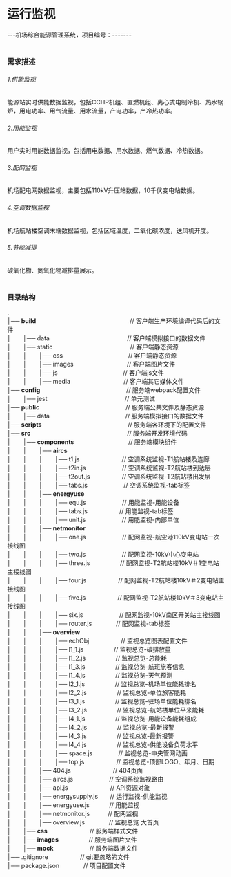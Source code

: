 # 运行监视

---机场综合能源管理系统，项目编号：-------<br><br>

### 需求描述
###### 1.供能监视
能源站实时供能数据监视，包括CCHP机组、直燃机组、离心式电制冷机、热水锅炉，用电功率、用气流量、用水流量，产电功率，产冷热功率。
###### 2.用能监视
用户实时用能数据监视，包括用电数据、用水数据、燃气数据、冷热数据。
###### 3.配网监视
机场配电网数据监视，主要包括110kV升压站数据，10千伏变电站数据。
###### 4.空调数据监视
机场航站楼空调末端数据监视，包括区域温度，二氧化碳浓度，送风机开度。
###### 5.节能减排
碳氧化物、氮氧化物减排量展示。<br><br>

### 目录结构

.<br>
│── <b>build</b>　　　　　　 　　 　　　　　　　// 客户端生产环境编译代码后的文件<br>
│　　│── data　　　　　　　 　　 　　 　// 客户端模拟接口的数据文件<br>
│　　│── static　　　　　　 　　 　　 　　// 客户端静态资源<br>
│　　│　　│── css　　　　　 　　 　　 　// 客户端静态资源<br>
│　　│　　│── images　　　　 　　 　　 // 客户端图片文件<br>
│　　│　　│── js　　　　　　 　　 　　 // 客户端js文件<br>
│　　│　　│── media　　　　　 　　 　 // 客户端其它媒体文件<br>
│── <b>config</b>　　　　　　　　　  　　　　　// 服务端webpack配置文件<br>
│　　│── jest　　　　　　　　 　　 　 　// 单元测试<br>
│── <b>public</b>　　　　　　　　　  　　　　　// 服务端公共文件及静态资源<br>
│　　│── data　　　　　　　　 　　 　　// 服务端模拟接口的数据文件<br>
│── <b>scripts</b>　　　　　　　　　 　　　　　// 服务端各环境下的配置文件<br>
│── <b>src</b>　　　　　　　　　　　　　　　　// 服务端开发环境代码<br>
│　　│── <b>components</b>　　　　　　　　　// 服务端模块组件<br>
│　　│　　│── <b>aircs</b><br>
│　　│　　│　　│── t1.js　　　　　　　// 空调系统监视-T1航站楼及连廊<br>
│　　│　　│　　│── t2in.js　　　　　　// 空调系统监视-T2航站楼到达层<br>
│　　│　　│　　│── t2out.js　　　　　 // 空调系统监视-T2航站楼出发层<br>
│　　│　　│　　│── tabs.js　　　　　　// 空调系统监视-tab标签<br>
│　　│　　│── <b>energyuse</b><br>
│　　│　　│　　│── equ.js　　　　　　// 用能监视-用能设备<br>
│　　│　　│　　│── tabs.js　　　　　 // 用能监视-tab标签<br>
│　　│　　│　　│── unit.js　　　　　　// 用能监视-内部单位<br>
│　　│　　│── <b>netmonitor</b><br>
│　　│　　│　　│── one.js　　　　　　// 配网监视-航空港110kV变电站一次接线图<br>
│　　│　　│　　│── two.js　　　　　　// 配网监视-10kV中心变电站<br>
│　　│　　│　　│── three.js　　　　　// 配网监视-T2航站楼10kV＃1变电站主接线图<br>
│　　│　　│　　│── four.js　　　　　 // 配网监视-T2航站楼10kV＃2变电站主接线图<br>
│　　│　　│　　│── five.js　　　　　 // 配网监视-T2航站楼10kV＃3变电站主接线图<br>
│　　│　　│　　│── six.js　　　　　　// 配网监视-10kV南区开关站主接线图<br>
│　　│　　│　　│── router.js　　　　// 配网监视-tab标签<br>
│　　│　　│── <b>overview</b><br>
│　　│　　│　　│── echObj　　　　　 // 监视总览图表配置文件<br>
│　　│　　│　　│── l1_1.js　　　　　// 监视总览-碳排放量<br>
│　　│　　│　　│── l1_2.js　　　　　// 监视总览-总能耗<br>
│　　│　　│　　│── l1_3.js　　　　　// 监视总览-航班旅客信息<br>
│　　│　　│　　│── l1_4.js　　　　　// 监视总览-天气预测<br>
│　　│　　│　　│── l2_1.js　　　　　// 监视总览-机场单位能耗排名<br>
│　　│　　│　　│── l2_2.js　　　　　// 监视总览-单位旅客能耗<br>
│　　│　　│　　│── l3_1.js　　　　　// 监视总览-驻场单位能耗排名<br>
│　　│　　│　　│── l3_2.js　　　　　// 监视总览-航站楼单位平米能耗<br>
│　　│　　│　　│── l4_1.js　　　　　// 监视总览-用能设备能耗组成<br>
│　　│　　│　　│── l4_2.js　　　　　// 监视总览-最新报警<br>
│　　│　　│　　│── l4_3.js　　　　　// 监视总览-最新报警<br>
│　　│　　│　　│── l4_4.js　　　　　// 监视总览-供能设备负荷水平<br>
│　　│　　│　　│── space.js　　　 　// 监视总览-中央管网动画<br>
│　　│　　│　　│── top.js　　　　　 // 监视总览-顶部LOGO、年月、日期<br>
│　　│　　│── 404.js　　　　　　　// 404页面<br>
│　　│　　│── aircs.js　　　　　　// 空调系统监视路由<br>
│　　│　　│── api.js　　　　　　　// API资源对象<br>
│　　│　　│── energysupply.js　　// 运行监视-供能监视<br>
│　　│　　│── energyuse.js　　　 // 用能监视<br>
│　　│　　│── netmonitor.js　　　// 配网监视<br>
│　　│　　│── overview.js　　　　// 监视总览 大首页<br>
│　　│── <b>css</b>　　　　　　　// 服务端样式文件<br>
│　　│── <b>images</b>　　　　　// 服务端图片文件<br>
│　　│── <b>mock</b>　　　　　　// 服务端数据文件<br>
│── .gitignore　　　　　 // git要忽略的文件<br>
│── package.json　　　　// 项目配置文件<br>
